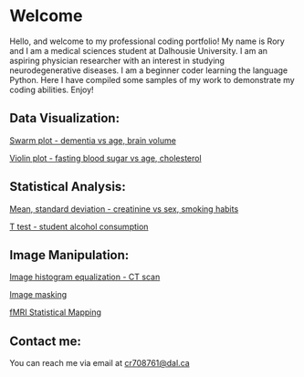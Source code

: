 # Welcome

Hello, and welcome to my professional coding portfolio! My name is Rory and I am a medical sciences student at Dalhousie University. I am an aspiring physician researcher with an interest in studying neurodegenerative diseases. I am a beginner coder learning the language Python. Here I have compiled some samples of my work to demonstrate my coding abilities. Enjoy!

## Data Visualization:

[Swarm plot - dementia vs age, brain volume](Alzheimer's_MRI.md)

[Violin plot - fasting blood sugar vs age, cholesterol](FBS_vs_Age_and_Cholesterol.md)

## Statistical Analysis:

[Mean, standard deviation - creatinine vs sex, smoking habits](Heart_Failure.md)

[T test - student alcohol consumption](Student_Alcohol.md)

## Image Manipulation:

[Image histogram equalization - CT scan](CT_equalizing.md)

[Image masking](Image_masking.md)

[fMRI Statistical Mapping](fMRI_stat_map.md)

## Contact me:
You can reach me via email at
[cr708761@dal.ca](mailto:cr708761@dal.ca)
